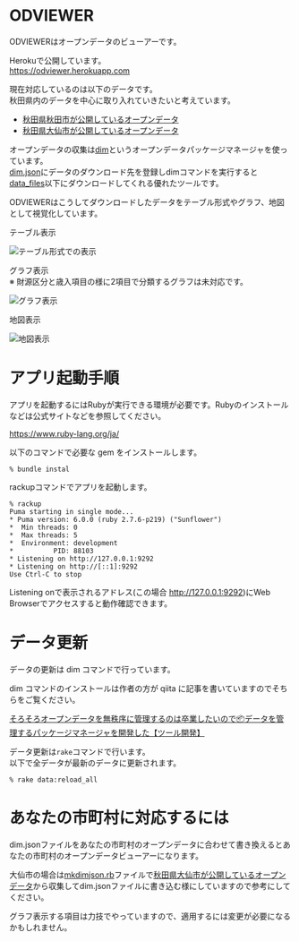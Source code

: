 # ODVIEWER

ODVIEWERはオープンデータのビューアーです。

Herokuで公開しています。  
https://odviewer.herokuapp.com


現在対応しているのは以下のデータです。  
秋田県内のデータを中心に取り入れていきたいと考えています。  

- [秋田県秋田市が公開しているオープンデータ](https://www.city.akita.lg.jp/opendata/)
- [秋田県大仙市が公開しているオープンデータ](https://www.city.daisen.lg.jp/categories/zokusei/opendatedoc/)

オープンデータの収集は[dim](https://github.com/c-3lab/dim)というオープンデータパッケージマネージャを使っています。  
[dim.json](/dim.json)にデータのダウンロード先を登録しdimコマンドを実行すると[data_files](/data_files)以下にダウンロードしてくれる優れたツールです。  

ODVIEWERはこうしてダウンロードしたデータをテーブル形式やグラフ、地図として視覚化しています。

テーブル表示

![テーブル形式での表示](https://i.gyazo.com/538f6e8bfde7dad6b7b377656bd858a7.png)

グラフ表示  
※ 財源区分と歳入項目の様に2項目で分類するグラフは未対応です。

![グラフ表示](https://i.gyazo.com/8ab0e30f0816eace60217ea30214da8b.png)

地図表示

![地図表示](https://i.gyazo.com/422d864d48cfa331d881e971be526d02.jpg)

# アプリ起動手順

アプリを起動するにはRubyが実行できる環境が必要です。Rubyのインストールなどは公式サイトなどを参照してください。

https://www.ruby-lang.org/ja/

以下のコマンドで必要な gem をインストールします。

```
% bundle instal
```

rackupコマンドでアプリを起動します。  

```
% rackup                                
Puma starting in single mode...
* Puma version: 6.0.0 (ruby 2.7.6-p219) ("Sunflower")
*  Min threads: 0
*  Max threads: 5
*  Environment: development
*          PID: 88103
* Listening on http://127.0.0.1:9292
* Listening on http://[::1]:9292
Use Ctrl-C to stop
```

Listening onで表示されるアドレス(この場合 http://127.0.0.1:9292)にWeb Browserでアクセスすると動作確認できます。


# データ更新

データの更新は dim コマンドで行っています。

dim コマンドのインストールは作者の方が qiita に記事を書いていますのでそちらをご覧ください。

[そろそろオープンデータを無秩序に管理するのは卒業したいので📦データを管理するパッケージマネージャを開発した【ツール開発】](https://qiita.com/ryo-ma/items/0505f7790ad2b12bcdc2)


データ更新は```rake```コマンドで行います。  
以下で全データが最新のデータに更新されます。  

```
% rake data:reload_all
```


# あなたの市町村に対応するには

dim.jsonファイルをあなたの市町村のオープンデータに合わせて書き換えるとあなたの市町村のオープンデータビューアーになります。  

大仙市の場合は[mkdimjson.rb](/scripts/mkdimjson.rb)ファイルで[秋田県大仙市が公開しているオープンデータ](https://www.city.daisen.lg.jp/categories/zokusei/opendatedoc/)から収集してdim.jsonファイルに書き込む様にしていますので参考にしてください。

グラフ表示する項目は力技でやっていますので、適用するには変更が必要になるかもしれません。
